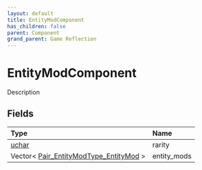 ```yaml
---
layout: default
title: EntityModComponent
has_children: false
parent: Component
grand_parent: Game Reflection
---
```

# EntityModComponent
Description 

## Fields

| Type | Name |
|:----------|:--------------|
| [uchar](/riftbreaker-wiki/docs/game-reflection/enums/uchar/) | rarity |
| Vector< [Pair_EntityModType_EntityMod](/riftbreaker-wiki/docs/game-reflection/classes/pair__entity_mod_type__entity_mod/) > | entity_mods |

